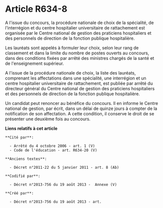 # Article R634-8

A l'issue du concours, la procédure nationale de choix de la spécialité, de l'interrégion et du centre hospitalier
universitaire de rattachement est organisée par le Centre national de gestion des praticiens hospitaliers et des personnels
de direction de la fonction publique hospitalière.

Les lauréats sont appelés à formuler leur choix, selon leur rang de classement et dans la limite du nombre de postes ouverts
au concours, dans des conditions fixées par arrêté des ministres chargés de la santé et de l'enseignement supérieur.

A l'issue de la procédure nationale de choix, la liste des lauréats, comprenant les affectations dans une spécialité, une
interrégion et un centre hospitalier universitaire de rattachement, est publiée par arrêté du directeur général du Centre
national de gestion des praticiens hospitaliers et des personnels de direction de la fonction publique hospitalière.

Un candidat peut renoncer au bénéfice du concours. Il en informe le Centre national de gestion, par écrit, dans un délai de
quinze jours à compter de la notification de son affectation. A cette condition, il conserve le droit de se présenter une
deuxième fois au concours.

**Liens relatifs à cet article**

	**Cité par**:

	  - Arrêté du 4 octobre 2006 - art. 1 (V)
	  - Code de l'éducation - art. R634-20 (V)

	**Anciens textes**:

	  - Décret n°2011-22 du 5 janvier 2011 - art. 8 (Ab)

	**Codifié par**:

	  - Décret n°2013-756 du 19 août 2013 -  Annexe (V)

	**Créé par**:

	  - Décret n°2013-756 du 19 août 2013 - art.
